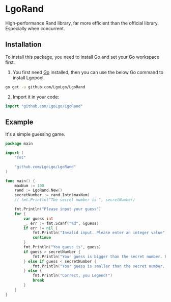 # LgoRand

High-performance Rand library, far more efficient than the official library. Especially when concurrent.

## Installation

To install this package, you need to install Go and set your Go workspace first.

1. You first need [Go](https://golang.org/) installed, then you can use the below Go command to install Lgopool.

```sh
go get -u github.com/LgoLgo/LgoRand
```

2. Import it in your code:

```go
import "github.com/LgoLgo/LgoRand"
```

## Example

It's a simple guessing game.

```go
package main

import (
	"fmt"

	"github.com/LgoLgo/LgoRand"
)

func main() {
	maxNum := 100
	rand := LgoRand.New()
	secretNumber := rand.Intn(maxNum)
	// fmt.Println("The secret number is ", secretNumber)

	fmt.Println("Please input your guess")
	for {
		var guess int
		_, err := fmt.Scanf("%d", &guess)
		if err != nil {
			fmt.Println("Invalid input. Please enter an integer value")
			continue
		}
		fmt.Println("You guess is", guess)
		if guess > secretNumber {
			fmt.Println("Your guess is bigger than the secret number. Please try again")
		} else if guess < secretNumber {
			fmt.Println("Your guess is smaller than the secret number. Please try again")
		} else {
			fmt.Println("Correct, you Legend!")
			break
		}
	}
}
```
